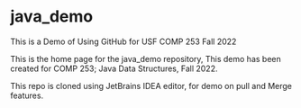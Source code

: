 # java_demo
This is a Demo of Using GitHub for USF COMP 253 Fall 2022

This is the home page for the java_demo repository,
This demo has been created for COMP 253; Java Data Structures, Fall 2022.

This repo is cloned using JetBrains IDEA editor, for demo on pull and Merge features.
